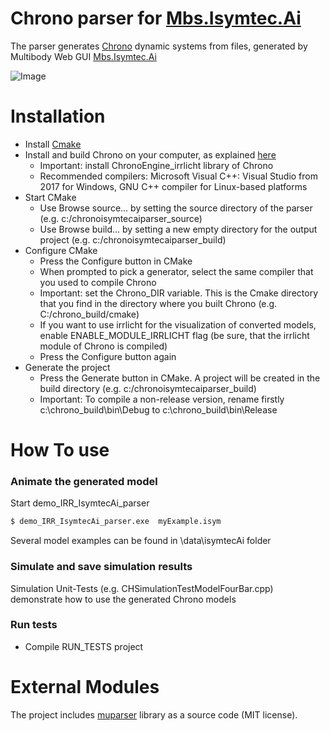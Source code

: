 # Chrono parser for  [Mbs.Isymtec.Ai]  #

The parser generates [Chrono] dynamic systems from files, generated by Multibody Web GUI  [Mbs.Isymtec.Ai] 

![Image](https://www.isymtec.ai/wp-content/uploads/2018/08/mbs_screen_shot-800x453.png)

# Installation 
- Install [Cmake]
- Install and build Chrono on your computer, as explained [here]( http://api.projectchrono.org/development/tutorial_install_chrono.html) 
	- Important: install ChronoEngine_irrlicht library of Chrono
	- Recommended compilers: Microsoft Visual C++: Visual Studio from 2017 for Windows, GNU C++ compiler for Linux-based platforms
- Start CMake 
  - Use Browse source... by setting the source directory of the parser (e.g. c:/chronoisymtecaiparser_source)
  - Use Browse build... by setting a new empty directory for the output project (e.g. c:/chronoisymtecaiparser_build)
- Configure CMake	
  - Press the Configure button in CMake
  - When prompted to pick a generator, select the same compiler that you used to compile Chrono
  - Important: set the Chrono_DIR variable. This is the Cmake directory that you find in the directory where you built Chrono (e.g. C:/chrono_build/cmake)
  - If you want to use irrlicht for the visualization of converted models, enable ENABLE_MODULE_IRRLICHT flag (be sure, that the irrlicht module of Chrono is compiled)
  - Press the Configure button again
- Generate the project
  - Press the Generate button in CMake. A project will be created in the build directory (e.g. c:/chronoisymtecaiparser_build)
  - Important: To compile a non-release version, rename firstly c:\chrono_build\bin\Debug  to c:\chrono_build\bin\Release 

# How To use 
### Animate the generated model
 
Start demo_IRR_IsymtecAi_parser
```sh
$ demo_IRR_IsymtecAi_parser.exe  myExample.isym
```
Several model examples can be found in  \data\isymtecAi folder

### Simulate and save simulation results
Simulation Unit-Tests (e.g. CHSimulationTestModelFourBar.cpp)  demonstrate how to use the generated Chrono models

### Run tests 
-  Compile RUN_TESTS project 

# External Modules
The project includes [muparser] library as a source code (MIT license).  
	

[//]: # 
   [Cmake]: <https://cmake.org/> 
   [Chrono]: <http://projectchrono.org/>
   [Mbs.Isymtec.Ai]: <https://Isymtec.Ai>
   [muparser]: <http://beltoforion.de/article.php?a=muparser>